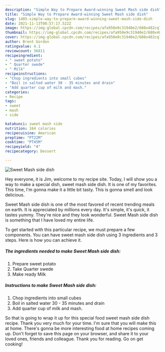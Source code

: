 ```yaml
---
description: "Simple Way to Prepare Award-winning Sweet Mash side dish"
title: "Simple Way to Prepare Award-winning Sweet Mash side dish"
slug: 1405-simple-way-to-prepare-award-winning-sweet-mash-side-dish
date: 2021-11-13T08:57:17.522Z
image: https://img-global.cpcdn.com/recipes/afa950e9c31940e2/680x482cq70/sweet-mash-side-dish-recipe-main-photo.jpg
thumbnail: https://img-global.cpcdn.com/recipes/afa950e9c31940e2/680x482cq70/sweet-mash-side-dish-recipe-main-photo.jpg
cover: https://img-global.cpcdn.com/recipes/afa950e9c31940e2/680x482cq70/sweet-mash-side-dish-recipe-main-photo.jpg
author: Brent Gordon
ratingvalue: 4.1
reviewcount: 36811
recipeingredient:
- " sweet potato"
- " Quarter swede"
- " Milk"
recipeinstructions:
- "Chop ingredients into small cubes"
- "Boil in salted water 30 - 35 minutes and drain"
- "Add quarter cup of milk and mash."
categories:
- Recipe
tags:
- sweet
- mash
- side

katakunci: sweet mash side 
nutrition: 164 calories
recipecuisine: American
preptime: "PT22M"
cooktime: "PT45M"
recipeyield: "4"
recipecategory: Dessert

---
```



![Sweet Mash side dish](https://img-global.cpcdn.com/recipes/afa950e9c31940e2/680x482cq70/sweet-mash-side-dish-recipe-main-photo.jpg)

Hey everyone, it is Jim, welcome to my recipe site. Today, I will show you a way to make a special dish, sweet mash side dish. It is one of my favorites. This time, I'm gonna make it a little bit tasty. This is gonna smell and look delicious.



Sweet Mash side dish is one of the most favored of recent trending meals on earth. It is appreciated by millions every day. It's simple, it's quick, it tastes yummy. They're nice and they look wonderful. Sweet Mash side dish is something that I have loved my entire life.


To get started with this particular recipe, we must prepare a few components. You can have sweet mash side dish using 3 ingredients and 3 steps. Here is how you can achieve it.

<!--inarticleads1-->

##### The ingredients needed to make Sweet Mash side dish:

1. Prepare  sweet potato
1. Take  Quarter swede
1. Make ready  Milk




<!--inarticleads2-->

##### Instructions to make Sweet Mash side dish:

1. Chop ingredients into small cubes
1. Boil in salted water 30 - 35 minutes and drain
1. Add quarter cup of milk and mash.




So that is going to wrap it up for this special food sweet mash side dish recipe. Thank you very much for your time. I'm sure that you will make this at home. There's gonna be more interesting food at home recipes coming up. Don't forget to save this page on your browser, and share it to your loved ones, friends and colleague. Thank you for reading. Go on get cooking!
